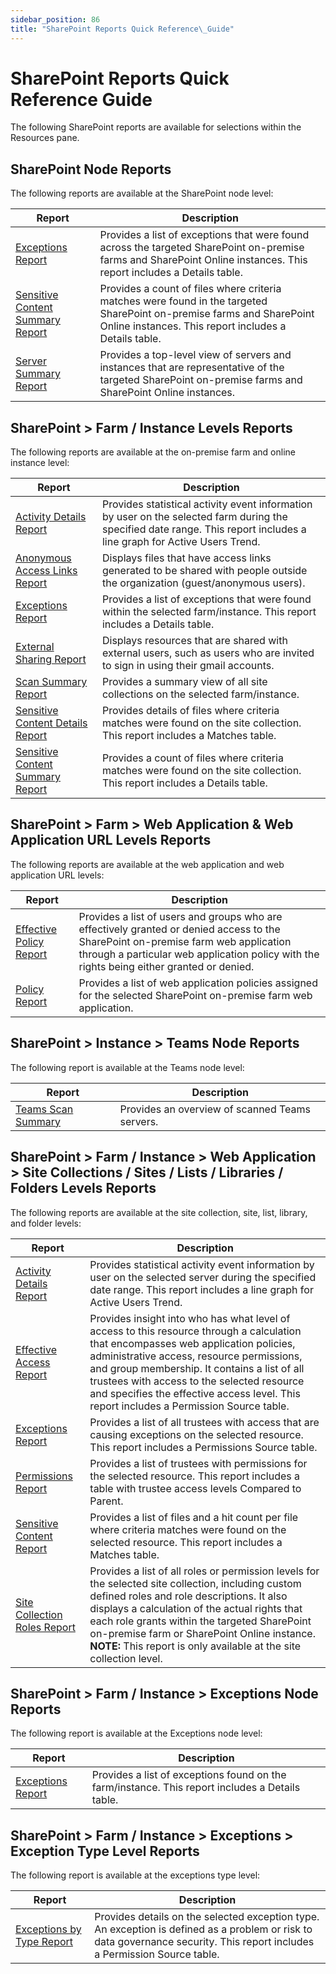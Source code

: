 ```yaml
---
sidebar_position: 86
title: "SharePoint Reports Quick Reference\_Guide"
---
```


# SharePoint Reports Quick Reference Guide

The following SharePoint reports are available for selections within the Resources pane.

## SharePoint Node Reports

The following reports are available at the SharePoint node level:

| Report | Description |
| --- | --- |
| [Exceptions Report](Exceptions "Exceptions Report") | Provides a list of exceptions that were found across the targeted SharePoint on-premise farms and SharePoint Online instances. This report includes a Details table. |
| [Sensitive Content Summary Report](SensitiveContentSummary "Sensitive Content Summary Report") | Provides a count of files where criteria matches were found in the targeted SharePoint on-premise farms and SharePoint Online instances. This report includes a Details table. |
| [Server Summary Report](ServerSummary "Server Summary Report") | Provides a top-level view of servers and instances that are representative of the targeted SharePoint on-premise farms and SharePoint Online instances. |

## SharePoint > Farm / Instance Levels Reports

The following reports are available at the on-premise farm and online instance level:

| Report | Description |
| --- | --- |
| [Activity Details Report](FarmInstance/ActivityDetails "Activity Details Report") | Provides statistical activity event information by user on the selected farm during the specified date range. This report includes a line graph for Active Users Trend. |
| [Anonymous Access Links Report](FarmInstance/AnonymousAccessLinks "Anonymous Access Links Report") | Displays files that have access links generated to be shared with people outside the organization (guest/anonymous users). |
| [Exceptions Report](FarmInstance/Exceptions "Exceptions Report") | Provides a list of exceptions that were found within the selected farm/instance. This report includes a Details table. |
| [External Sharing Report](FarmInstance/ExternalSharing "External Sharing Report") | Displays resources that are shared with external users, such as users who are invited to sign in using their gmail accounts. |
| [Scan Summary Report](FarmInstance/ScanSummary "Scan Summary Report") | Provides a summary view of all site collections on the selected farm/instance. |
| [Sensitive Content Details Report](FarmInstance/SensitiveContentDetails "Sensitive Content Details Report") | Provides details of files where criteria matches were found on the site collection. This report includes a Matches table. |
| [Sensitive Content Summary Report](FarmInstance/SensitiveContentSummary "Sensitive Content Summary Report") | Provides a count of files where criteria matches were found on the site collection. This report includes a Details table. |

## SharePoint > Farm > Web Application & Web Application URL Levels Reports

The following reports are available at the web application and web application URL levels:

| Report | Description |
| --- | --- |
| [Effective Policy Report](WebApplication/EffectivePolicy "Effective Policy Report") | Provides a list of users and groups who are effectively granted or denied access to the SharePoint on-premise farm web application through a particular web application policy with the rights being either granted or denied. |
| [Policy Report](WebApplication/Policy "Policy Report") | Provides a list of web application policies assigned for the selected SharePoint on-premise farm web application. |

## SharePoint > Instance > Teams Node Reports

The following report is available at the Teams node level:

| Report | Description |
| --- | --- |
| [Teams Scan Summary](Teams/TeamsScanSummary "Teams Scan Summary") | Provides an overview of scanned Teams servers. |

## SharePoint > Farm / Instance > Web Application > Site Collections / Sites / Lists / Libraries / Folders Levels Reports

The following reports are available at the site collection, site, list, library, and folder levels:

| Report | Description |
| --- | --- |
| [Activity Details Report](SiteCollections/ActivityDetails "Activity Details Report") | Provides statistical activity event information by user on the selected server during the specified date range. This report includes a line graph for Active Users Trend. |
| [Effective Access Report](SiteCollections/EffectiveAccess "Effective Access Report") | Provides insight into who has what level of access to this resource through a calculation that encompasses web application policies, administrative access, resource permissions, and group membership. It contains a list of all trustees with access to the selected resource and specifies the effective access level. This report includes a Permission Source table. |
| [Exceptions Report](SiteCollections/Exceptions "Exceptions Report") | Provides a list of all trustees with access that are causing exceptions on the selected resource. This report includes a Permissions Source table. |
| [Permissions Report](SiteCollections/Permissions "Permissions Report") | Provides a list of trustees with permissions for the selected resource. This report includes a table with trustee access levels Compared to Parent. |
| [Sensitive Content Report](SiteCollections/SensitiveContent "Sensitive Content Report") | Provides a list of files and a hit count per file where criteria matches were found on the selected resource. This report includes a Matches table. |
| [Site Collection Roles Report](SiteCollections/SiteCollectionRoles "Site Collection Roles Report") | Provides a list of all roles or permission levels for the selected site collection, including custom defined roles and role descriptions. It also displays a calculation of the actual rights that each role grants within the targeted SharePoint on-premise farm or SharePoint Online instance.  **NOTE:** This report is only available at the site collection level. |

## SharePoint > Farm / Instance > Exceptions Node Reports

The following report is available at the Exceptions node level:

| Report | Description |
| --- | --- |
| [Exceptions Report](Exceptions/Exceptions "Exceptions Report") | Provides a list of exceptions found on the farm/instance. This report includes a Details table. |

## SharePoint > Farm / Instance > Exceptions > Exception Type Level Reports

The following report is available at the exceptions type level:

| Report | Description |
| --- | --- |
| [Exceptions by Type Report](Exceptions/ExceptionsByType "Exceptions by Type Report") | Provides details on the selected exception type. An exception is defined as a problem or risk to data governance security. This report includes a Permission Source table. |